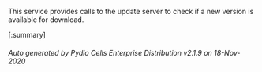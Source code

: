 






This service provides calls to the update server to check if a new version is available for download.

[:summary]

###### Auto generated by Pydio Cells Enterprise Distribution v2.1.9 on 18-Nov-2020
